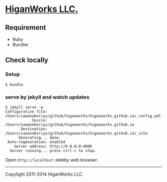 # [HiganWorks LLC.](http://higanworks.com/ "HiganWorks LLC.")

## Requirement

- Ruby
- Bundler

## Check locally

### Setup

```
$ bundle
```

### serve by jekyll and watch updates 

```
$ jekyll serve -w
Configuration file: /Users/sawanoboriyu/github/higanworks/higanworks.github.io/_config.yml
            Source: /Users/sawanoboriyu/github/higanworks/higanworks.github.io
       Destination: /Users/sawanoboriyu/github/higanworks/higanworks.github.io/_site
      Generating... done.
 Auto-regeneration: enabled
    Server address: http://0.0.0.0:4000
  Server running... press ctrl-c to stop.
```

Open `http://localhost:4000`by web browser.

----

Copylight 2011-2014 HiganWorks LLC.